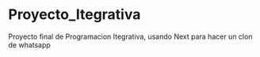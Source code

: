 # Proyecto_Itegrativa
Proyecto final de Programacion Itegrativa, usando Next para hacer un clon de whatsapp
